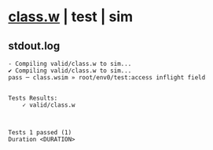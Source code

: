 # [class.w](../../../../examples/tests/valid/class.w) | test | sim

## stdout.log
```log
- Compiling valid/class.w to sim...
✔ Compiling valid/class.w to sim...
pass ─ class.wsim » root/env0/test:access inflight field
 

Tests Results:
    ✓ valid/class.w



Tests 1 passed (1) 
Duration <DURATION>

```

